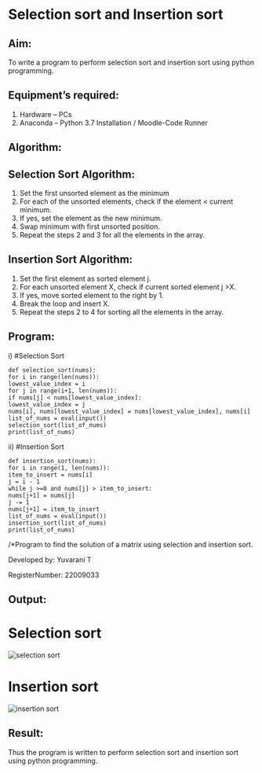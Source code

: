 # Selection sort and Insertion sort
## Aim:
To write a program to perform selection sort and insertion sort using python programming.
## Equipment’s required:
1.	Hardware – PCs
2.	Anaconda – Python 3.7 Installation / Moodle-Code Runner
## Algorithm:
## Selection Sort Algorithm:
1.	Set the first unsorted element as the minimum
2.	For each of the unsorted elements, check if the element < current minimum.
3.	If yes, set the element as the new minimum.
4.	Swap minimum with first unsorted position.
5.	Repeat the steps 2 and 3 for all the elements in the array.
## Insertion Sort Algorithm:
1.	Set the first element as sorted element j.
2.	For each unsorted element X, check if current sorted element j >X.
3.	If yes, move sorted element to the right by 1.
4.	Break the loop and insert X.
5.	Repeat the steps 2 to 4 for sorting all the elements in the array.
## Program:
i)	#Selection Sort
```
def selection_sort(nums):
for i in range(len(nums)):
lowest_value_index = i
for j in range(i+1, len(nums)):
if nums[j] < nums[lowest_value_index]:
lowest_value_index = j
nums[i], nums[lowest_value_index] = nums[lowest_value_index], nums[i]
list_of_nums = eval(input())
selection_sort(list_of_nums)
print(list_of_nums)
```
ii)	#Insertion Sort
```
def insertion_sort(nums):
for i in range(1, len(nums)):
item_to_insert = nums[i]
j = i - 1
while j >=0 and nums[j] > item_to_insert:
nums[j+1] = nums[j]
j -= 1
nums[j+1] = item_to_insert
list_of_nums = eval(input())
insertion_sort(list_of_nums)
print(list_of_nums)
```
/*Program to find the solution of a matrix using selection and insertion sort.

Developed by: Yuvarani T

RegisterNumber: 22009033

## Output:
# Selection sort
![selection sort](https://user-images.githubusercontent.com/121418522/214829377-83adb905-35eb-44a9-98f4-89ffbf1b1ddb.png)
# Insertion sort
![insertion sort](https://user-images.githubusercontent.com/121418522/214829461-b981254d-b013-4470-a8ec-8825bc032e49.png)
## Result:
Thus the program is written to perform selection sort and insertion sort using python programming.
